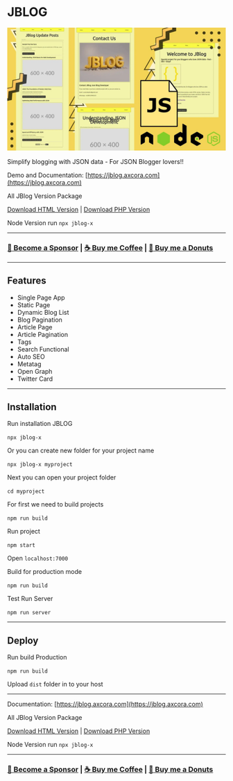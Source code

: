 # JBLOG

![jblog json blogger](jblog.webp)

Simplify blogging with JSON data - For JSON Blogger lovers!!

Demo and Documentation: [https://jblog.axcora.com](https://jblog.axcora.com)

All JBlog Version Package

[Download HTML Version](https://creativitaz.gumroad.com/l/jblog-html) | [Download PHP Version](https://creativitaz.gumroad.com/l/jblog-html)

Node Version run `npx jblog-x`

---

### [🚀 Become a Sponsor](https://github.com/sponsors/mesinkasir) | [☕ Buy me Coffee](https://www.paypal.com/cgi-bin/webscr?cmd=_s-xclick&hosted_button_id=JVZVXBC4N9DAN) |  [🍩 Buy me a Donuts](https://creativitaz.gumroad.com/coffee)

---

## Features

+ Single Page App
+ Static Page
+ Dynamic Blog List
+ Blog Pagination
+ Article Page
+ Article Pagination
+ Tags
+ Search Functional
+ Auto SEO
+ Metatag
+ Open Graph
+ Twitter Card

---

## Installation

Run installation JBLOG

`npx jblog-x`

Or you can create new folder for your project name

`npx jblog-x myproject`

Next you can open your project folder

`cd myproject`

For first we need to build projects

`npm run build`

Run project

`npm start`

Open `localhost:7000`

Build for production mode

`npm run build`

Test Run Server

`npm run server`

---

## Deploy

Run build Production

`npm run build`

Upload `dist` folder in to your host

---

Documentation: [https://jblog.axcora.com](https://jblog.axcora.com)

All JBlog Version Package

[Download HTML Version](https://creativitaz.gumroad.com/l/jblog-html) | [Download PHP Version](https://creativitaz.gumroad.com/l/jblog-html)

Node Version run `npx jblog-x`

---

### [🚀 Become a Sponsor](https://github.com/sponsors/mesinkasir) | [☕ Buy me Coffee](https://www.paypal.com/cgi-bin/webscr?cmd=_s-xclick&hosted_button_id=JVZVXBC4N9DAN) |  [🍩 Buy me a Donuts](https://creativitaz.gumroad.com/coffee)

